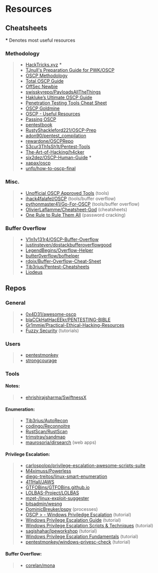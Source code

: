 # Resources

## Cheatsheets

**\*** Denotes most useful resources

### Methodology

> - [HackTricks.xyz](https://book.hacktricks.xyz/) **\***
> - [TJnull's Preparation Guide for PWK/OSCP](https://www.netsecfocus.com/oscp/2019/03/29/The_Journey_to_Try_Harder-_TJNulls_Preparation_Guide_for_PWK_OSCP.html)
> - [OSCP Methodology](https://paper.dropbox.com/doc/OSCP-Methodology-EnVX7VSiNGZ2K2QxCZD7Q)
> - [Total OSCP Guide](https://sushant747.gitbooks.io/total-oscp-guide/)
> - [OffSec Newbie](https://guide.offsecnewbie.com/)
> - [swisskyrepo/PayloadsAllTheThings](https://github.com/swisskyrepo/PayloadsAllTheThings/)
> - [Hakluke’s Ultimate OSCP Guide](https://medium.com/@hakluke/haklukes-ultimate-oscp-guide-part-3-practical-hacking-tips-and-tricks-c38486f5fc97)
> - [Penetration Testing Tools Cheat Sheet](https://highon.coffee/blog/penetration-testing-tools-cheat-sheet/)
> - [OSCP Goldmine](http://0xc0ffee.io/blog/OSCP-Goldmine)
> - [OSCP - Useful Resources](https://backdoorshell.gitbooks.io/oscp-useful-links/content/)
> - [Passing OSCP](https://scund00r.com/all/oscp/2018/02/25/passing-oscp.html)
> - [pentestbook](https://chryzsh.gitbooks.io/pentestbook/content/)
> - [RustyShackleford221/OSCP-Prep](https://github.com/RustyShackleford221/OSCP-Prep)
> - [adon90/pentest_compilation](https://github.com/adon90/pentest_compilation)
> - [rewardone/OSCPRepo](https://github.com/rewardone/OSCPRepo)
> - [S3cur3Th1sSh1t/Pentest-Tools](https://github.com/S3cur3Th1sSh1t/Pentest-Tools)
> - [The-Art-of-Hacking/h4cker](https://github.com/The-Art-of-Hacking/h4cker)
> - [six2dez/OSCP-Human-Guide](https://github.com/six2dez/OSCP-Human-Guide/blob/master/oscp_human_guide.md) **\***
> - [xapax/oscp](https://github.com/xapax/oscp)
> - [unfo/how-to-oscp-final](https://gist.github.com/unfo/5ddc85671dcf39f877aaf5dce105fac3)

### Misc.

> - [Unofficial OSCP Approved Tools](https://medium.com/@falconspy/unofficial-oscp-approved-tools-b2b4e889e707) (tools)
> - [ihack4falafel/OSCP](https://github.com/ihack4falafel/OSCP) (tools/buffer overflow)
> - [pythonmaster41/Go-For-OSCP](https://github.com/pythonmaster41/Go-For-OSCP) (tools/buffer overflow)
> - [OlivierLaflamme/Cheatsheet-God](https://github.com/OlivierLaflamme/Cheatsheet-God) (cheatsheets)
> - [One Rule to Rule Them All](https://notsosecure.com/one-rule-to-rule-them-all/) (password cracking)

### Buffer Overflow

> - [V1n1v131r4/OSCP-Buffer-Overflow](https://github.com/V1n1v131r4/OSCP-Buffer-Overflow)
> - [justinsteven/dostackbufferoverflowgood](https://github.com/justinsteven/dostackbufferoverflowgood)
> - [LegendBegins/Overflow-Helper](https://github.com/LegendBegins/Overflow-Helper)
> - [butter0verflow/bofhelper](https://github.com/butter0verflow/bofhelper)
> - [rdoix/Buffer-Overflow-Cheat-Sheet](https://github.com/rdoix/Buffer-Overflow-Cheat-Sheet)
> - [Tib3rius/Pentest-Cheatsheets](https://github.com/Tib3rius/Pentest-Cheatsheets/blob/master/exploits/buffer-overflows.rst)
> - [Liodeus](https://liodeus.github.io/2020/09/18/OSCP-personal-cheatsheet.html)

## Repos

### General

> - [0x4D31/awesome-oscp](https://github.com/0x4D31/awesome-oscp)
> - [blaCCkHatHacEEkr/PENTESTING-BIBLE](https://github.com/blaCCkHatHacEEkr/PENTESTING-BIBLE)
> - [Gr1mmie/Practical-Ethical-Hacking-Resources](https://github.com/Gr1mmie/Practical-Ethical-Hacking-Resources)
> - [Fuzzy Security](http://www.fuzzysecurity.com/tutorials.html) (tutorials)

### Users

> - [pentestmonkey](https://github.com/pentestmonkey?tab=repositories)
> - [strongcourage](https://github.com/strongcourage?tab=repositories)

### Tools

#### Notes:

> - [ehrishirajsharma/SwiftnessX](https://github.com/ehrishirajsharma/SwiftnessX)

#### Enumeration:

> - [Tib3rius/AutoRecon](https://github.com/Tib3rius/AutoRecon)
> - [codingo/Reconnoitre](https://github.com/codingo/Reconnoitre)
> - [RustScan/RustScan](https://github.com/RustScan/RustScan)
> - [trimstray/sandmap](https://github.com/trimstray/sandmap)
> - [maurosoria/dirsearch](https://github.com/maurosoria/dirsearch) (web apps)

#### Privilege Escalation:

> - [carlospolop/privilege-escalation-awesome-scripts-suite](https://github.com/carlospolop/privilege-escalation-awesome-scripts-suite)
> - [M4ximuss/Powerless](https://github.com/M4ximuss/Powerless)
> - [diego-treitos/linux-smart-enumeration](https://github.com/diego-treitos/linux-smart-enumeration)
> - [411Hall/JAWS](https://github.com/411Hall/JAWS)
> - [GTFOBins/GTFOBins.github.io](https://github.com/GTFOBins/GTFOBins.github.io)
> - [LOLBAS-Project/LOLBAS](https://github.com/LOLBAS-Project/LOLBAS)
> - [mzet-/linux-exploit-suggester](https://github.com/mzet-/linux-exploit-suggester)
> - [bitsadmin/wesng](https://github.com/bitsadmin/wesng)
> - [DominicBreuker/pspy](https://github.com/DominicBreuker/pspy) (processes)
> - [OSCP > - Windows Priviledge Escalation](https://hackingandsecurity.blogspot.com/2017/09/oscp-windows-priviledge-escalation.html) (tutorial)
> - [Windows Privilege Escalation Guide](https://www.absolomb.com/2018-01-26-Windows-Privilege-Escalation-Guide/) (tutorial)
> - [Windows Privilege Escalation Scripts & Techniques](https://medium.com/@rahmatnurfauzi/windows-privilege-escalation-scripts-techniques-30fa37bd194) (tutorial)
> - [sagishahar/lpeworkshop](https://github.com/sagishahar/lpeworkshop) (tutorial)
> - [Windows Privilege Escalation Fundamentals](http://www.fuzzysecurity.com/tutorials/16.html) (tutorial)
> - [pentestmonkey/windows-privesc-check](https://github.com/pentestmonkey/windows-privesc-check) (tutorial)

#### Buffer Overflow:

> - [corelan/mona](https://github.com/corelan/mona)
